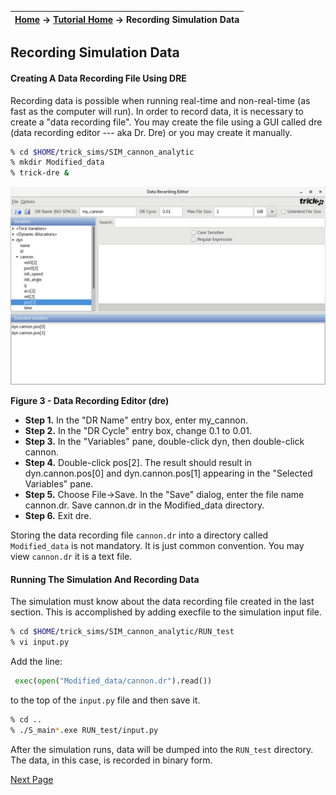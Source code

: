 | [Home](/trick) → [Tutorial Home](Tutorial) → Recording Simulation Data |
|----------------------------------------------------------------------|

<!-- Section -->
<a id=recording-simulation-data></a>
## Recording Simulation Data

<a id=creating-a-data-recording-file-using-dre></a>
#### Creating A Data Recording File Using DRE

Recording data is possible when running real-time and non-real-time (as fast as
the computer will run). In order to record data, it is necessary to create a
"data recording file". You may create the file using a GUI called dre (data
recording editor --- aka Dr. Dre) or you may create it manually.

```bash
% cd $HOME/trick_sims/SIM_cannon_analytic
% mkdir Modified_data
% trick-dre &
```

![Data Recording Editor](images/dre.png)

**Figure 3 - Data Recording Editor (dre)**

* **Step 1.** In the "DR Name" entry box, enter my_cannon.
* **Step 2.** In the "DR Cycle" entry box, change 0.1 to 0.01.
* **Step 3.** In the "Variables" pane, double-click dyn, then double-click cannon.
* **Step 4.** Double-click pos[2]. The result should result in  dyn.cannon.pos[0]
and dyn.cannon.pos[1] appearing in the "Selected Variables" pane.
* **Step 5.** Choose File->Save. In the "Save" dialog, enter the file name
cannon.dr. Save cannon.dr in the Modified_data directory.
* **Step 6.** Exit dre.

Storing the data recording file `cannon.dr` into a directory called `Modified_data`
is not mandatory. It is just common convention. You may view `cannon.dr` it is a
text file.

<a id=running-the-simulation-and-recording-data></a>
#### Running The Simulation And Recording Data

The simulation must know about the data recording file created in the last
section. This is accomplished by adding execfile to the simulation input file.

```bash
% cd $HOME/trick_sims/SIM_cannon_analytic/RUN_test
% vi input.py
```

Add the line:

```python
 exec(open("Modified_data/cannon.dr").read())
```
to the top of the `input.py` file and then save it.

```bash
% cd ..
% ./S_main*.exe RUN_test/input.py
```

After the simulation runs, data will be dumped into the `RUN_test` directory.
The data, in this case, is recorded in binary form.

[Next Page](ATutPlottingData)
